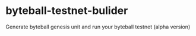# byteball-testnet-bulider
Generate byteball genesis unit  and run your byteball testnet (alpha version)
